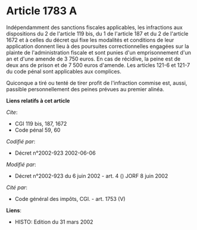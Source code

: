 # Article 1783 A

Indépendamment des sanctions fiscales applicables, les infractions aux dispositions du 2 de l'article 119 bis, du 1 de
l'article 187  et du 2 de l'article 1672 et à celles du décret qui fixe les modalités et conditions de leur application
donnent lieu à des poursuites correctionnelles engagées sur la plainte de l'administration fiscale et sont punies d'un
emprisonnement d'un an et d'une amende de 3 750 euros. En cas de récidive, la peine est de deux ans de prison et de 7 500
euros d'amende. Les articles 121-6 et 121-7 du code pénal sont applicables aux complices.

Quiconque a tiré ou tenté de tirer profit de l'infraction commise est, aussi, passible personnellement des peines prévues au
premier alinéa.

**Liens relatifs à cet article**

_Cite_:

  - CGI 119 bis, 187, 1672
  - Code pénal 59, 60

_Codifié par_:

  - Décret n°2002-923 2002-06-06

_Modifié par_:

  - Décret n°2002-923 du 6 juin 2002 - art. 4 () JORF 8 juin 2002

_Cité par_:

  - Code général des impôts, CGI. - art. 1753 (V)

**Liens**:

  - HISTO: Edition du 31 mars 2002
